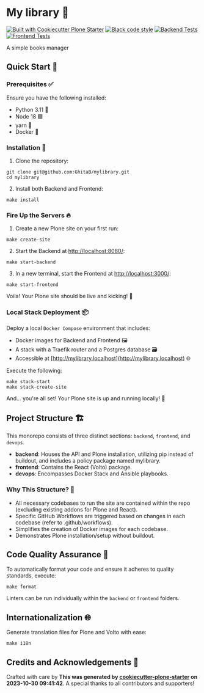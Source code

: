 # My library 🚀

[![Built with Cookiecutter Plone Starter](https://img.shields.io/badge/built%20with-Cookiecutter%20Plone%20Starter-0083be.svg?logo=cookiecutter)](https://github.com/collective/cookiecutter-plone-starter/)
[![Black code style](https://img.shields.io/badge/code%20style-black-000000.svg)](https://github.com/ambv/black)
[![Backend Tests](https://github.com/GhitaB/mylibrary/actions/workflows/backend.yml/badge.svg)](https://github.com/GhitaB/mylibrary/actions/workflows/backend.yml)
[![Frontend Tests](https://github.com/GhitaB/mylibrary/actions/workflows/frontend.yml/badge.svg)](https://github.com/GhitaB/mylibrary/actions/workflows/frontend.yml)

A simple books manager

## Quick Start 🏁

### Prerequisites ✅

Ensure you have the following installed:

- Python 3.11 🐍
- Node 18 🟩
- yarn 🧶
- Docker 🐳

### Installation 🔧

1. Clone the repository:

```shell
git clone git@github.com:GhitaB/mylibrary.git
cd mylibrary
```

2. Install both Backend and Frontend:

```shell
make install
```

### Fire Up the Servers 🔥

1. Create a new Plone site on your first run:

```shell
make create-site
```

2. Start the Backend at [http://localhost:8080/](http://localhost:8080/):

```shell
make start-backend
```

3. In a new terminal, start the Frontend at [http://localhost:3000/](http://localhost:3000/):

```shell
make start-frontend
```

Voila! Your Plone site should be live and kicking! 🎉

### Local Stack Deployment 📦

Deploy a local `Docker Compose` environment that includes:

- Docker images for Backend and Frontend 🖼️
- A stack with a Traefik router and a Postgres database 🗃️
- Accessible at [http://mylibrary.localhost](http://mylibrary.localhost) 🌐

Execute the following:

```shell
make stack-start
make stack-create-site
```

And... you're all set! Your Plone site is up and running locally! 🚀

## Project Structure 🏗️

This monorepo consists of three distinct sections: `backend`, `frontend`, and `devops`.

- **backend**: Houses the API and Plone installation, utilizing pip instead of buildout, and includes a policy package named mylibrary.
- **frontend**: Contains the React (Volto) package.
- **devops**: Encompasses Docker Stack and Ansible playbooks.

### Why This Structure? 🤔

- All necessary codebases to run the site are contained within the repo (excluding existing addons for Plone and React).
- Specific GitHub Workflows are triggered based on changes in each codebase (refer to .github/workflows).
- Simplifies the creation of Docker images for each codebase.
- Demonstrates Plone installation/setup without buildout.

## Code Quality Assurance 🧐

To automatically format your code and ensure it adheres to quality standards, execute:

```shell
make format
```

Linters can be run individually within the `backend` or `frontend` folders.

## Internationalization 🌐

Generate translation files for Plone and Volto with ease:

```shell
make i18n
```

## Credits and Acknowledgements 🙏

Crafted with care by **This was generated by [cookiecutter-plone-starter](https://github.com/collective/cookiecutter-plone-starter) on 2023-10-30 09:41:42**. A special thanks to all contributors and supporters!
